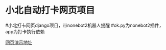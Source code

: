 # 小北自动打卡网页项目
#小北打卡网页django项目，带nonebot2机器人提醒
#ok.py为nonebot2插件，app为打卡执行依赖



[网页演示地址](http://xiaobei.yuanyun.info)
